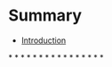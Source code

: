 # Summary

* [Introduction](README.md)

*[](./01-可见性、原子性和有序性问题：并发编程Bug的源头.md)
*[](./02-Java内存模型：看Java如何解决可见性和有序性问题.md)
*[](./03-互斥锁（上）：解决原子性问题.md)
*[](./04-互斥锁（下）：如何用一把锁保护多个资源？.md)
*[](./05-一不小心就死锁了，怎么办？.md)
*[](./06-用“等待-通知”机制优化循环等待.md)
*[](./07-安全性、活跃性以及性能问题.md)
*[](./08-管程：并发编程的万能钥匙.md)
*[](./09-Java线程（上）：Java线程的生命周期.md)
*[](./10-Java线程（中）：创建多少线程才是合适的？.md)
*[](./11-Java线程（下）：为什么局部变量是线程安全的？.md)
*[](./12-如何用面向对象思想写好并发程序？.md)
*[](./13-理论基础模块热点问题答疑.md)
*[](./14-Lock和Condition（上）：隐藏在并发包中的管程.md)
*[](./15-Lock和Condition（下）：Dubbo如何用管程实现异步转同步？.md)
*[](./16-Semaphore：如何快速实现一个限流器？.md)
